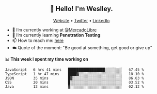 <h2 align="center">👋 Hello! I'm Weslley.</h2>
<p align="center">
  <a href="http://weslleyneri.com.br">Website</a> •
  <a href="https://twitter.com/Weslley_Neri">Twitter</a> •
  <a href="https://www.linkedin.com/in/weslley-neri-3658908b">LinkedIn</a>
</p>


- 🔭 I’m currently working at [@MercadoLibre](https://github.com/mercadolibre)
- 🌱 I’m currently learning **Penetration Testing**
- 📫 How to reach me: [here](mailto:weslley39@gmail.com)
- ☁️ Quote of the moment: "Be good at something, get good or give up"

📊 **This week I spent my time working on**
<!--START_SECTION:waka-->
```text
JavaScript   6 hrs 41 mins   █████████████████░░░░░░░░   67.45 % 
TypeScript   1 hr 47 mins    ████▓░░░░░░░░░░░░░░░░░░░░   18.10 % 
JSON         35 mins         █▓░░░░░░░░░░░░░░░░░░░░░░░   06.03 % 
CSS          20 mins         █░░░░░░░░░░░░░░░░░░░░░░░░   03.52 % 
Java         12 mins         ▓░░░░░░░░░░░░░░░░░░░░░░░░   02.12 % 
```
<!--END_SECTION:waka-->

<!-- Inspired by https://github.com/gruselhaus/gruselhaus -->